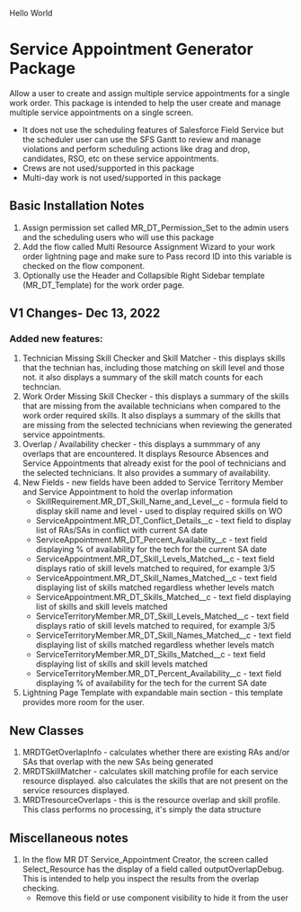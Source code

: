 Hello World
# Service Appointment Generator Package 
Allow a user to create and assign multiple service appointments for a single work order. This package is intended to help the user create and manage multiple service appointments on a single screen. 
   - It does not use the scheduling features of Salesforce Field Service but the scheduler user can use the SFS Gantt to review and manage violations and perform scheduling actions like drag and drop, candidates, RSO, etc on these service appointments.
   - Crews are not used/supported in this package
   - Multi-day work is not used/supported in this package

## Basic Installation Notes
1. Assign permission set called MR_DT_Permission_Set to the admin users and the scheduling users who will use this package
2. Add the flow called Multi Resource Assignment Wizard to your work order lightning page and make sure to Pass record ID  into this variable is checked on the flow component.
3. Optionally use the Header and Collapsible Right Sidebar template (MR_DT_Template) for the work order page.

## V1 Changes- Dec 13, 2022
### Added new features:
1.  Technician Missing Skill Checker and Skill Matcher - this displays skills that the technian has, including those matching on skill level and those not. it also displays a summary of the skill match counts for each techncian.
2.  Work Order Missing Skill Checker - this displays a summary of the skills that are missing from the available technicians when compared to the work order required skills. It also displays a summary of the skills that are missing from the selected technicians when reviewing the generated service appointments.
3. Overlap / Availability checker - this displays a summmary of any overlaps that are encountered. It displays Resource Absences and Service Appointments that already exist for the pool of technicians and the selected technicians. It also provides a summary of availability.
4. New Fields - new fields have been added to Service Territory Member and Service Appointment to hold the overlap information
   - SkillRequirement.MR_DT_Skill_Name_and_Level__c - formula field to display skill name and level - used to display required skills on WO
   - ServiceAppointment.MR_DT_Conflict_Details__c - text field to display list of RAs/SAs in conflict with current SA date
   - ServiceAppointment.MR_DT_Percent_Availability__c - text field displaying % of availability for the tech for the current SA date
   - ServiceAppointment.MR_DT_Skill_Levels_Matched__c - text field displays ratio of skill levels matched to required, for example 3/5
   - ServiceAppointment.MR_DT_Skill_Names_Matched__c - text field displaying list of skills matched regardless whether levels match
   - ServiceAppointment.MR_DT_Skills_Matched__c - text field displaying list of skills and skill levels matched
   - ServiceTerritoryMember.MR_DT_Skill_Levels_Matched__c - text field displays ratio of skill levels matched to required, for example 3/5
   - ServiceTerritoryMember.MR_DT_Skill_Names_Matched__c - text field displaying list of skills matched regardless whether levels match
   - ServiceTerritoryMember.MR_DT_Skills_Matched__c - text field displaying list of skills and skill levels matched
   - ServiceTerritoryMember.MR_DT_Percent_Availability__c - text field displaying % of availability for the tech for the current SA date
5. Lightning Page Template with expandable main section - this template provides more room for the user.

## New Classes
1.  MRDTGetOverlapInfo - calculates whether there are existing RAs and/or SAs that overlap with the new SAs being generated
2.  MRDTSkillMatcher - calculates skill matching profile for each service resource displayed. also calculates the skills that are not present on the service resources displayed.
3.  MRDTresourceOverlaps - this is the resource overlap and skill profile. This class performs no processing, it's simply the data structure

## Miscellaneous notes
1. In the flow MR DT Service_Appointment Creator, the screen called Select_Resource has the display of a field called outputOverlapDebug. This is intended to help you inspect the results from the overlap checking.
    - Remove this field or use component visibility to hide it from the user
